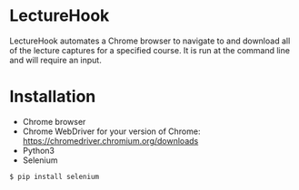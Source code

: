 # LectureHook

LectureHook automates a Chrome browser to navigate to and download all of the lecture captures for a specified course. It is run at the command line and will require an input.

# Installation

- Chrome browser
- Chrome WebDriver for your version of Chrome:
    https://chromedriver.chromium.org/downloads
- Python3
- Selenium
```sh
$ pip install selenium
```
